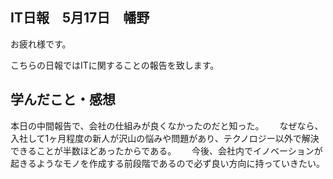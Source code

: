 ## IT日報　5月17日　幡野

お疲れ様です。

こちらの日報ではITに関することの報告を致します。

## 学んだこと・感想
本日の中間報告で、会社の仕組みが良くなかったのだと知った。　　
なぜなら、入社して1ヶ月程度の新人が沢山の悩みや問題があり、テクノロジー以外で解決できることが半数ほどあったからである。　　
今後、会社内でイノベーションが起きるようなモノを作成する前段階であるので必ず良い方向に持っていきたい。
